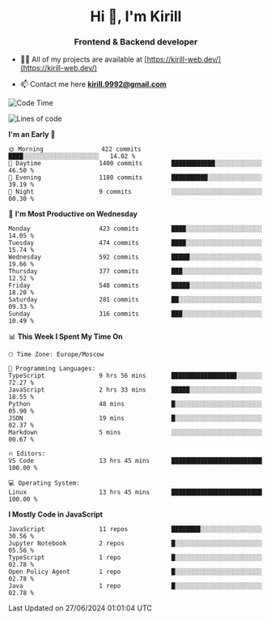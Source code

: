 <h1 align="center">Hi 👋, I'm Kirill</h1>
<h3 align="center">Frontend & Backend developer</h3>

- 👨‍💻 All of my projects are available at [https://kirill-web.dev/](https://kirill-web.dev/)

- 📫 Contact me here **kirill.9992@gmail.com**











<!--START_SECTION:waka-->
![Code Time](http://img.shields.io/badge/Code%20Time-1%2C866%20hrs%2046%20mins-blue)

![Lines of code](https://img.shields.io/badge/From%20Hello%20World%20I%27ve%20Written-3.9%20million%20lines%20of%20code-blue)

**I'm an Early 🐤** 

```text
🌞 Morning                422 commits         ████░░░░░░░░░░░░░░░░░░░░░   14.02 % 
🌆 Daytime                1400 commits        ████████████░░░░░░░░░░░░░   46.50 % 
🌃 Evening                1180 commits        ██████████░░░░░░░░░░░░░░░   39.19 % 
🌙 Night                  9 commits           ░░░░░░░░░░░░░░░░░░░░░░░░░   00.30 % 
```
📅 **I'm Most Productive on Wednesday** 

```text
Monday                   423 commits         ████░░░░░░░░░░░░░░░░░░░░░   14.05 % 
Tuesday                  474 commits         ████░░░░░░░░░░░░░░░░░░░░░   15.74 % 
Wednesday                592 commits         █████░░░░░░░░░░░░░░░░░░░░   19.66 % 
Thursday                 377 commits         ███░░░░░░░░░░░░░░░░░░░░░░   12.52 % 
Friday                   548 commits         █████░░░░░░░░░░░░░░░░░░░░   18.20 % 
Saturday                 281 commits         ██░░░░░░░░░░░░░░░░░░░░░░░   09.33 % 
Sunday                   316 commits         ███░░░░░░░░░░░░░░░░░░░░░░   10.49 % 
```


📊 **This Week I Spent My Time On** 

```text
🕑︎ Time Zone: Europe/Moscow

💬 Programming Languages: 
TypeScript               9 hrs 56 mins       ██████████████████░░░░░░░   72.27 % 
JavaScript               2 hrs 33 mins       █████░░░░░░░░░░░░░░░░░░░░   18.55 % 
Python                   48 mins             █░░░░░░░░░░░░░░░░░░░░░░░░   05.90 % 
JSON                     19 mins             █░░░░░░░░░░░░░░░░░░░░░░░░   02.37 % 
Markdown                 5 mins              ░░░░░░░░░░░░░░░░░░░░░░░░░   00.67 % 

🔥 Editors: 
VS Code                  13 hrs 45 mins      █████████████████████████   100.00 % 

💻 Operating System: 
Linux                    13 hrs 45 mins      █████████████████████████   100.00 % 
```

**I Mostly Code in JavaScript** 

```text
JavaScript               11 repos            ████████░░░░░░░░░░░░░░░░░   30.56 % 
Jupyter Notebook         2 repos             █░░░░░░░░░░░░░░░░░░░░░░░░   05.56 % 
TypeScript               1 repo              █░░░░░░░░░░░░░░░░░░░░░░░░   02.78 % 
Open Policy Agent        1 repo              █░░░░░░░░░░░░░░░░░░░░░░░░   02.78 % 
Java                     1 repo              █░░░░░░░░░░░░░░░░░░░░░░░░   02.78 % 
```




 Last Updated on 27/06/2024 01:01:04 UTC
<!--END_SECTION:waka-->
